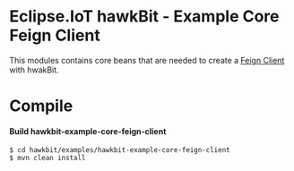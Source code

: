 # Eclipse.IoT hawkBit - Example Core Feign Client 

This modules contains core beans that are needed to create a [Feign Client](https://github.com/Netflix/feign) with hwakBit.

# Compile

#### Build hawkbit-example-core-feign-client

```
$ cd hawkbit/examples/hawkbit-example-core-feign-client
$ mvn clean install
```

